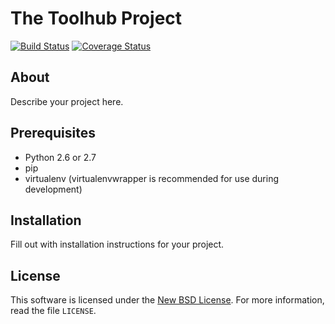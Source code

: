 
# The Toolhub Project #

[![Build Status](https://travis-ci.org/destos/toolhub.png?branch=master)](https://travis-ci.org/destos/toolhub)
[![Coverage Status](https://coveralls.io/repos/destos/toolhub/badge.png)](https://coveralls.io/r/destos/toolhub)

## About ##

Describe your project here.

## Prerequisites ##

- Python 2.6 or 2.7
- pip
- virtualenv (virtualenvwrapper is recommended for use during development)

## Installation ##

Fill out with installation instructions for your project.


License
-------
This software is licensed under the [New BSD License][BSD]. For more
information, read the file ``LICENSE``.

[BSD]: http://opensource.org/licenses/BSD-3-Clause

